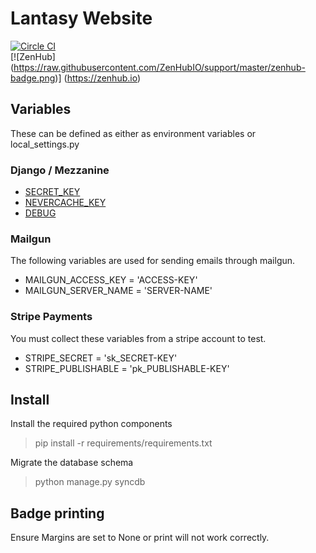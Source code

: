 # Lantasy Website
[![Circle CI](https://circleci.com/gh/BCGamer/website/tree/master.svg?style=shield)](https://circleci.com/gh/BCGamer/website/tree/master)  
[![ZenHub] (https://raw.githubusercontent.com/ZenHubIO/support/master/zenhub-badge.png)] (https://zenhub.io)

## Variables
These can be defined as either as environment variables or local_settings.py

### Django / Mezzanine
* [SECRET_KEY](https://docs.djangoproject.com/en/1.8/ref/settings/#secret-key)
* [NEVERCACHE_KEY](https://github.com/stephenmcd/mezzanine/issues/802)
* [DEBUG](https://docs.djangoproject.com/en/1.8/ref/settings/#debug)

### Mailgun
The following variables are used for sending emails through mailgun.
* MAILGUN_ACCESS_KEY = 'ACCESS-KEY'
* MAILGUN_SERVER_NAME = 'SERVER-NAME'

### Stripe Payments
You must collect these variables from a stripe account to test.
* STRIPE_SECRET = 'sk_SECRET-KEY'
* STRIPE_PUBLISHABLE = 'pk_PUBLISHABLE-KEY'

## Install
Install the required python components
> pip install -r requirements/requirements.txt

Migrate the database schema
> python manage.py syncdb


## Badge printing
Ensure Margins are set to None or print will not work correctly.